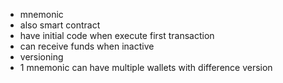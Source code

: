- mnemonic
- also smart contract
- have initial code when execute first transaction
- can receive funds when inactive
- versioning
- 1 mnemonic can have multiple wallets with difference version
